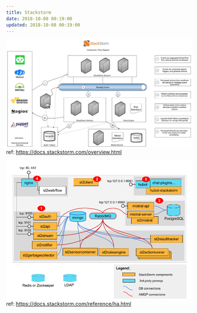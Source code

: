 ```yaml
---
title: Stackstorm
date: 2018-10-08 00:19:00
updated: 2018-10-08 00:19:00
---
```


![](architecture_diagram.jpg)  
ref: https://docs.stackstorm.com/overview.html

![](st2-deployment-big-picture.png)  
ref: https://docs.stackstorm.com/reference/ha.html